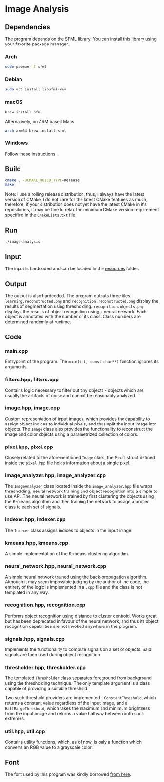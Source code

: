 # Image Analysis

## Dependencies

The program depends on the SFML library. You can install this library using your favorite
package manager.

### Arch

```sh
sudo pacman -S sfml
```

### Debian

```sh
sudo apt install libsfml-dev
```

### macOS

```sh
brew install sfml
```

Alternatively, on ARM based Macs

```sh
arch arm64 brew install sfml
```

### Windows

[Follow these instructions](https://wiki.archlinux.org/title/Installation_guide)

## Build

```sh
cmake . -DCMAKE_BUILD_TYPE=Release
make
```

Note: I use a rolling release distribution, thus, I always have the latest version
of CMake. I do not care for the latest CMake features as much, therefore, if your
distribution does not yet have the latest CMake in it's repositories, it may be fine
to relax the minimum CMake version requirement specified in the `CMakeLists.txt` file.

## Run

```sh
./image-analysis
```

## Input

The input is hardcoded and can be located in the [resources](resources/) folder.

## Output

The output is also hardcoded. The program outputs three files. `learning.reconstructed.png`
and `recognition.reconstructed.png` display the results of segmentation using thresholding.
`recognition.objects.png` displays the results of object recognition using a neural network.
Each object is annotated with the number of its class. Class numbers are determined randomly
at runtime.

## Code

### main.cpp

Entrypoint of the program. The `main(int, const char**)` function ignores its arguments.

### filters.hpp, filters.cpp

Contains logic necessary to filter out tiny objects - objects which are usually the artifacts
of noise and cannot be reasonably analyzed.

### image.hpp, image.cpp

Custom representation of input images, which provides the capability to assign object
indices to individual pixels, and thus split the input image into objects. The `Image`
class also provides the functionality to reconstruct the image and color objects
using a parametrized collection of colors.

### pixel.hpp, pixel.cpp

Closely related to the aforementioned `Image` class, the `Pixel` struct defined inside the
`pixel.hpp` file holds information about a single pixel.

### image_analyzer.hpp, image_analyzer.cpp

The `ImageAnalyzer` class located inside the `image_analyzer.hpp` file wraps thresholding,
neural network training and object recognition into a simple to use API. The neural network
is trained by first clustering the objects using the K-means algorithm and then training
the network to assign a proper class to each set of signals.

### indexer.hpp, indexer.cpp

The `Indexer` class assigns indices to objects in the input image.

### kmeans.hpp, kmeans.cpp

A simple implementation of the K-means clustering algorithm.

### neural_network.hpp, neural_network.cpp

A simple neural network trained using the back-propagation algorithm. Although it may seem impossible
judging by the author of the code, the entirety of the logic is implemented in a `.cpp` file
and the class is not templated in any way.

### recognition.hpp, recognition.cpp

Performs object recognition using distance to cluster centroid. Works great but has been deprecated in
favour of the neural network, and thus its object recognition capabilities are not invoked anywhere 
in the program.

### signals.hpp, signals.cpp

Implements the functionality to compute signals on a set of objects. Said signals are then used
during object recognition.

### thresholder.hpp, thresholder.cpp

The templated `Thresholder` class separates foreground from background using the thresholding technique.
The only template argument is a class capable of providing a suitable threshold.

Two such threshold providers are implemented - `ConstantThreshold`, which returns a constant value regardless
of the input image, and a `HalfRangeThreshold`, which takes the maximum and minimum brightness from the input
image and returns a value halfway between both such extremes.

### util.hpp, util.cpp

Contains utility functions, which, as of now, is only a function which converts an RGB value to a 
grayscale color.

## Font

The font used by this program was kindly borrowed [from here](https://github.com/google/fonts/tree/main/ofl/inconsolata).
